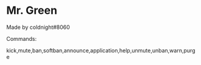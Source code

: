 # Mr. Green
Made by coldnight#8060

Commands: 

kick,mute,ban,softban,announce,application,help,unmute,unban,warn,purge
